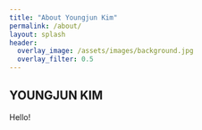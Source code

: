 ```yaml
---  
title: "About Youngjun Kim"
permalink: /about/
layout: splash
header:
  overlay_image: /assets/images/background.jpg
  overlay_filter: 0.5
---
```

## YOUNGJUN KIM

Hello!

